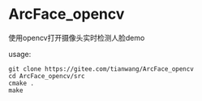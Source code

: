 # ArcFace_opencv
使用opencv打开摄像头实时检测人脸demo

usage:
```
git clone https://gitee.com/tianwang/ArcFace_opencv
cd ArcFace_opencv/src
cmake .
make
```